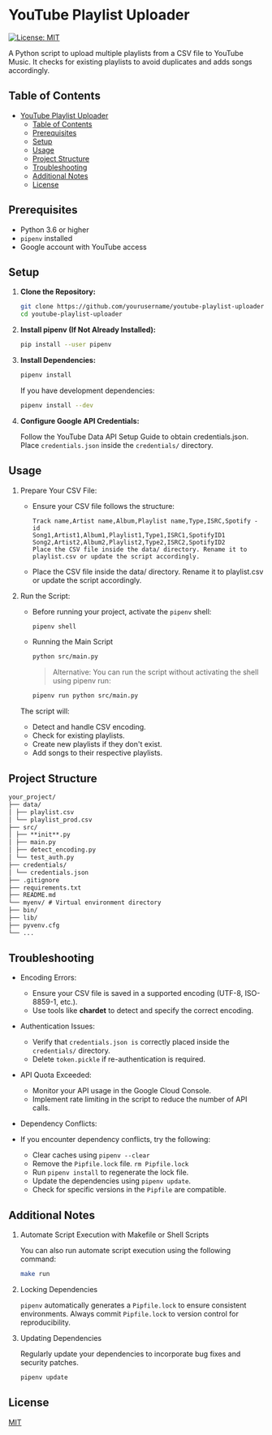 # YouTube Playlist Uploader

[![License: MIT](https://img.shields.io/badge/License-MIT-yellow.svg)](https://opensource.org/licenses/MIT)

A Python script to upload multiple playlists from a CSV file to YouTube Music. It checks for existing playlists to avoid duplicates and adds songs accordingly.

## Table of Contents

- [YouTube Playlist Uploader](#youtube-playlist-uploader)
  - [Table of Contents](#table-of-contents)
  - [Prerequisites](#prerequisites)
  - [Setup](#setup)
  - [Usage](#usage)
  - [Project Structure](#project-structure)
  - [Troubleshooting](#troubleshooting)
  - [Additional Notes](#additional-notes)
  - [License](#license)

## Prerequisites

- Python 3.6 or higher
- `pipenv` installed
- Google account with YouTube access

## Setup

1. **Clone the Repository:**

   ```bash
   git clone https://github.com/yourusername/youtube-playlist-uploader.git
   cd youtube-playlist-uploader
   ```

2. **Install pipenv (If Not Already Installed):**

   ```bash
   pip install --user pipenv
   ```

3. **Install Dependencies:**

   ```bash
   pipenv install
   ```

   If you have development dependencies:

   ```bash
   pipenv install --dev
   ```

4. **Configure Google API Credentials:**

   Follow the YouTube Data API Setup Guide to obtain credentials.json.
   Place `credentials.json` inside the `credentials/` directory.

## Usage

1. Prepare Your CSV File:

   - Ensure your CSV file follows the structure:

     ```csv
     Track name,Artist name,Album,Playlist name,Type,ISRC,Spotify - id
     Song1,Artist1,Album1,Playlist1,Type1,ISRC1,SpotifyID1
     Song2,Artist2,Album2,Playlist2,Type2,ISRC2,SpotifyID2
     Place the CSV file inside the data/ directory. Rename it to playlist.csv or update the script accordingly.
     ```

   - Place the CSV file inside the data/ directory. Rename it to playlist.csv or update the script accordingly.

2. Run the Script:

   - Before running your project, activate the `pipenv` shell:

     ```bash
     pipenv shell
     ```

   - Running the Main Script

     ```bash
     python src/main.py
     ```

     > Alternative: You can run the script without activating the shell using pipenv run:

     ```bash
     pipenv run python src/main.py
     ```

   The script will:

   - Detect and handle CSV encoding.
   - Check for existing playlists.
   - Create new playlists if they don't exist.
   - Add songs to their respective playlists.

## Project Structure

```txt
your_project/
├── data/
│ ├── playlist.csv
│ └── playlist_prod.csv
├── src/
│ ├── **init**.py
│ ├── main.py
│ ├── detect_encoding.py
│ └── test_auth.py
├── credentials/
│ └── credentials.json
├── .gitignore
├── requirements.txt
├── README.md
└── myenv/ # Virtual environment directory
├── bin/
├── lib/
├── pyvenv.cfg
└── ...
```

## Troubleshooting

- Encoding Errors:

  - Ensure your CSV file is saved in a supported encoding (UTF-8, ISO-8859-1, etc.).
  - Use tools like **chardet** to detect and specify the correct encoding.

- Authentication Issues:

  - Verify that `credentials.json is` correctly placed inside the `credentials/` directory.
  - Delete `token.pickle` if re-authentication is required.

- API Quota Exceeded:

  - Monitor your API usage in the Google Cloud Console.
  - Implement rate limiting in the script to reduce the number of API calls.

- Dependency Conflicts:
- If you encounter dependency conflicts, try the following:

  - Clear caches using `pipenv --clear`
  - Remove the `Pipfile.lock` file. `rm Pipfile.lock`
  - Run `pipenv install` to regenerate the lock file.
  - Update the dependencies using `pipenv update`.
  - Check for specific versions in the `Pipfile` are compatible.

## Additional Notes

1. Automate Script Execution with Makefile or Shell Scripts

   You can also run automate script execution using the following command:

   ```bash
   make run
   ```

2. Locking Dependencies

   `pipenv` automatically generates a `Pipfile.lock` to ensure consistent environments. Always commit `Pipfile.lock` to version control for reproducibility.

3. Updating Dependencies

   Regularly update your dependencies to incorporate bug fixes and security patches.

   ```bash
   pipenv update
   ```

## License

[MIT]()
